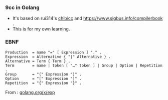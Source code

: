 ### 9cc in Golang
- It's based on rui314's [chibicc](https://github.com/rui314/chibicc/tree/reference) and https://www.sigbus.info/compilerbook . 
- This is for my own learning.

### EBNF
```ebnf
Production  = name "=" [ Expression ] "." .
Expression  = Alternative { "|" Alternative } .
Alternative = Term { Term } .
Term        = name | token [ "…" token ] | Group | Option | Repetition .
Group       = "(" Expression ")" .
Option      = "[" Expression "]" .
Repetition  = "{" Expression "}" .
```
From : [golang.org/x/exp](https://golang.org/ref/spec#Notation)